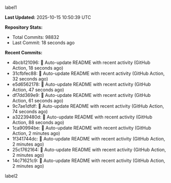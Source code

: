 
label1 
<!-- ACTIVITY_START -->
**Last Updated:** 2025-10-15 10:50:39 UTC

**Repository Stats:**
- Total Commits: 98832
- Last Commit: 18 seconds ago

**Recent Commits:**
- 4bcb121096: 🤖 Auto-update README with recent activity (GitHub Action, 18 seconds ago)
- 31cfbfec88: 🤖 Auto-update README with recent activity (GitHub Action, 32 seconds ago)
- e5d6562178: 🤖 Auto-update README with recent activity (GitHub Action, 47 seconds ago)
- df7dd369e9: 🤖 Auto-update README with recent activity (GitHub Action, 61 seconds ago)
- 9c7ae1dfdf: 🤖 Auto-update README with recent activity (GitHub Action, 74 seconds ago)
- a32239480d: 🤖 Auto-update README with recent activity (GitHub Action, 88 seconds ago)
- 1ca90994be: 🤖 Auto-update README with recent activity (GitHub Action, 2 minutes ago)
- 1f341744dc: 🤖 Auto-update README with recent activity (GitHub Action, 2 minutes ago)
- 25c1762164: 🤖 Auto-update README with recent activity (GitHub Action, 2 minutes ago)
- 14c71621c9: 🤖 Auto-update README with recent activity (GitHub Action, 2 minutes ago)
<!-- ACTIVITY_END -->

label2
